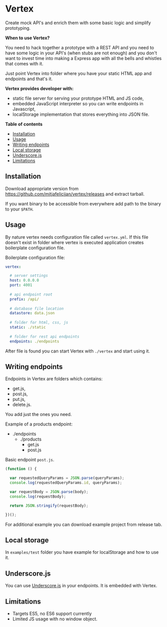 # Vertex

Create mock API's and enrich them with some basic logic and simplify prototyping.

**When to use Vertex?**

You need to hack together a prototype with a REST API and you need to have some logic in your API's (when stubs are not enough) and you don't want to invest time into making a Express app with all the bells and whistles that comes with it.

Just point Vertex into folder where you have your static HTML app and endpoints and that's it.

**Vertex provides developer with:**
- static file server for serving your prototype HTML and JS code,
- embedded JavaScript interpreter so you can write endpoints in Javascript,
- localStorage implementation that stores everything into JSON file.


**Table of contents**
- [Installation](#installation)
- [Usage](#usage)
- [Writing endpoints](#writing-endpoints)
- [Local storage](#local-storage)
- [Underscore.js](#underscorejs)
- [Limitations](#limitations)


## Installation

Download appropriate version from https://github.com/mitjafelicijan/vertex/releases and extract tarball.

If you want binary to be accessible from everywhere add path to the binary to your `$PATH`.

## Usage

By nature vertex needs configuration file called `vertex.yml`. If this file doesn't exist in folder where vertex is executed application creates boilerplate configuration file.

Boilerplate configuration file:

```yaml
vertex:

  # server settings
  host: 0.0.0.0
  port: 4001
  
  # api endpoint root
  prefix: /api/
  
  # database file location
  datastore: data.json
  
  # folder for html, css, js
  static: ./static
  
  # folder for rest api endpoints
  endpoints: ./endpoints
```

After file is found you can start Vertex with `./vertex` and start using it.

## Writing endpoints

Endpoints in Vertex are folders which contains:
- get.js,
- post.js,
- put.js,
- delete.js. 

You add just the ones you need.

Example of a products endpoint:
- ./endpoints
    - ./products
        - get.js
        - post.js

Basic endpoint `post.js`.

```js
(function () {

  var requestedQueryParams = JSON.parse(queryParams);
  console.log(requestedQueryParams.id, queryParams);

  var requestBody = JSON.parse(body);
  console.log(requestBody);

  return JSON.stringify(requestBody);

})();
```

For additional example you can download example project from release tab.

## Local storage

In `examples/test` folder you have example for localStorage and how to use it.

## Underscore.js

You can use [Underscore.js](https://underscorejs.org/) in your endpoints. It is embedded with Vertex.

## Limitations

- Targets ES5, no ES6 support currently
- Limited JS usage with no window object.